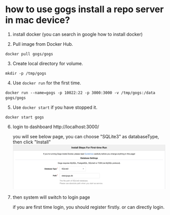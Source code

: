 # how to use gogs install a repo server in mac device?
1. install docker (you can search in google how to install docker)

2. Pull image from Docker Hub.
```shell
docker pull gogs/gogs
```

3. Create local directory for volume.
```shell
mkdir -p /tmp/gogs
```

4. Use `docker run` for the first time.
```shell
docker run --name=gogs -p 10022:22 -p 3000:3000 -v /tmp/gogs:/data gogs/gogs
```

5. Use `docker start` if you have stopped it.
```shell
docker start gogs
```

6. login to dashboard http://localhost:3000/

    you will see below page, you can choose "SQLite3" as databaseType, then click "Install"
    ![](images/choose_sqllite.png)

7. then system will switch to login page

    if you are first time login, you should register firstly. or can directly login.

